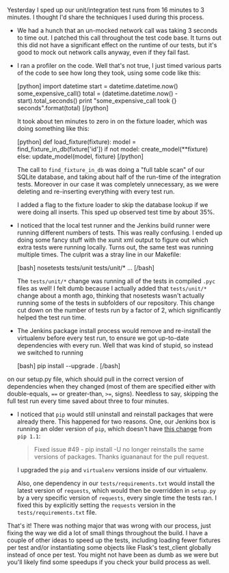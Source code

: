 Yesterday I sped up our unit/integration test runs from 16 minutes to 3 minutes.
I thought I'd share the techniques I used during this process.

- We had a hunch that an un-mocked network call was taking 3 seconds to time
  out. I patched this call throughout the test code base. It turns out this did
  not have a significant effect on the runtime of our tests, but it's good to
  mock out network calls anyway, even if they fail fast.

- I ran a profiler on the code. Well that's not true, I just timed various parts
  of the code to see how long they took, using some code like this:

    [python]
    import datetime
    start = datetime.datetime.now()
    some\_expensive\_call()
    total = (datetime.datetime.now() - start).total\_seconds()
    print "some\_expensive\_call took {} seconds".format(total)
    [/python]

    It took about ten minutes to zero in on the fixture loader, which was doing
    something like this:

    [python]
    def load\_fixture(fixture):
        model = find\_fixture\_in\_db(fixture['id'])
        if not model:
            create\_model(**fixture)
        else:
            update\_model(model, fixture)
    [/python]

    The call to `find_fixture_in_db` was doing a "full table scan" of our SQLite
    database, and taking about half of the run-time of the integration tests.
    Moreover in our case it was completely unnecessary, as we were deleting and
    re-inserting everything with every test run.

    I added a flag to the fixture loader to skip the database lookup if we
    were doing all inserts. This sped up observed test time by about 35%.

- I noticed that the local test runner and the Jenkins build runner were running
different numbers of tests. This was really confusing. I ended up doing some
fancy stuff with the xunit xml output to figure out which extra tests were
running locally. Turns out, the same test was running multiple times. The
culprit was a stray line in our Makefile:

    [bash]
    nosetests tests/unit tests/unit/* ...
    [/bash]

    The `tests/unit/*` change was running all of the tests in compiled `.pyc`
    files as well! I felt dumb because I actually added that `tests/unit/*`
    change about a month ago, thinking that nosetests wasn't actually running
    some of the tests in subfolders of our repository. This change cut down on
    the number of tests run by a factor of 2, which significantly helped the
    test run time.

- The Jenkins package install process would remove and re-install the virtualenv
before every test run, to ensure we got up-to-date dependencies with every run.
Well that was kind of stupid, so instead we switched to running

    [bash]
    pip install --upgrade .
    [/bash]

on our setup.py file, which should pull in the correct version of dependencies
when they changed (most of them are specified either with double-equals, `==` or
greater-than, `>=`, signs). Needless to say, skipping the full test run every
time saved about three to four minutes.

- I noticed that `pip` would still uninstall and reinstall packages that were
already there. This happened for two reasons. One, our Jenkins box is running
an older version of `pip`, which doesn't have [this change][pip-changelog] from
`pip 1.1`:

    > Fixed issue #49 - pip install -U no longer reinstalls the same versions of packages. Thanks iguananaut for the pull request.

    I upgraded the `pip` and `virtualenv` versions inside of our virtualenv.

    Also, one dependency in our `tests/requirements.txt` would install the
    latest version of `requests`, which would then be overridden in `setup.py`
    by a very specific version of `requests`, every single time the tests
    ran. I fixed this by explicitly setting the `requests` version in the
    `tests/requirements.txt` file.

That's it! There was nothing major that was wrong with our process, just fixing
the way we did a lot of small things throughout the build. I have a couple of
other ideas to speed up the tests, including loading fewer fixtures per test
and/or instantiating some objects like Flask's test_client globally instead of
once per test. You might not have been as dumb as we were but you'll likely find
some speedups if you check your build process as well.

[pip-changelog]: http://www.pip-installer.org/en/1.4.1/news.html
